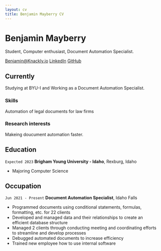 ```yaml
---
layout: cv
title: Benjamin Mayberry CV
---
```

# Benjamin Mayberry
Student, Computer enthusiast, Document Automation Specialist.

<div id="webaddress">
    <a href="Benjamin@Knackly.io">Benjamin@Knackly.io</a>
    <a href=#>LinkedIn</a>
    <a href="https://github.com/BenjaminMayberry">GitHub</a>
</div>


## Currently

Studying at BYU-I and Working as a Document Automation Specialist.

### Skills

Automation of legal documents for law firms

### Research interests

Makeing doucument automation faster.


## Education

`Expected 2023`
__Brigham Young University - Idaho__, Rexburg, Idaho

- Majoring Computer Science


## Occupation

`Jun 2021 - Present`
__Document Automation Specialist__, Idaho Falls

- Programmed documents using conditional statements, formulas, formatting, etc. for 22 clients
- Developed and managed data and their relationships to create an efficient database structure
- Managed 2 clients through conducting meeting and coordinating efforts to streamline and develop processes
- Debugged automated documents to increase efficiency
- Trained new employee how to use internal software




<!-- ### Footer
Last updated: July 2022 -->

